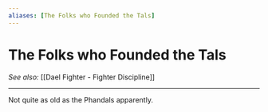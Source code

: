 ```yaml
---
aliases: [The Folks who Founded the Tals]
---
```

# The Folks who Founded the Tals
*See also:* [[Dael Fighter - Fighter Discipline]]
___
Not quite as old as the Phandals apparently.